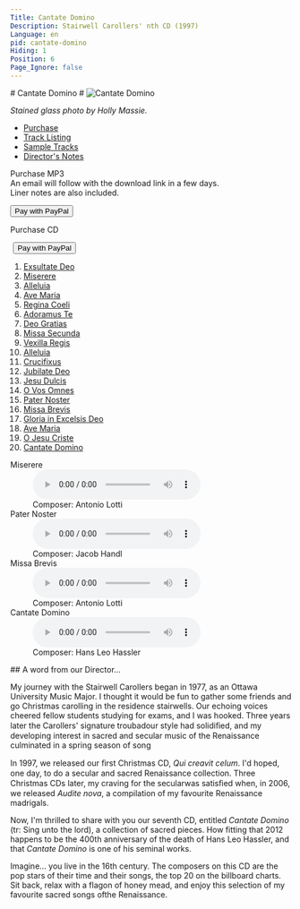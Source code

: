 ```yaml
---
Title: Cantate Domino
Description: Stairwell Carollers' nth CD (1997)
Language: en
pid: cantate-domino
Hiding: 1
Position: 6
Page_Ignore: false
---
```

<div markdown="1" class="jumbotron clearfix">
  # Cantate Domino #
  <img alt="Cantate Domino" src="%base_url%/assets/CantateDomino-cover.jpg" class="cd-cover-image">
</div>

*Stained glass photo by Holly Massie.*

<ul class="nav nav-tabs">
  <li class="active"><a data-toggle="tab" href="#purchase">Purchase</a></li>
  <li><a data-toggle="tab" href="#tracklisting">Track Listing</a></li>
  <li><a data-toggle="tab" href="#samples">Sample Tracks</a></li>
	<li><a data-toggle="tab" href="#notes">Director's Notes</a></li>
</ul>
<div class="tab-content">
  <div id="purchase" class="tab-pane active">
	<div class="row">
      <div class="col-xs-12 col-sm-8">
		<p>Purchase MP3
		  <br>An email will follow with the download link in a few days.<br>Liner notes are also included.</p>
      </div>
      <div class="col-xs-12 col-sm-4">
		<form target="paypal" action="https://www.paypal.com/cgi-bin/webscr" method="post">
		  <input type="hidden" name="cmd" value="_cart">
		  <input type="hidden" name="business" value="carollers@rogers.com">
		  <input type="hidden" name="lc" value="CA">
		  <input type="hidden" name="item_name" value="Cantate Domino MP3">
		  <input type="hidden" name="item_number" value="SC12-11">
		  <input type="hidden" name="amount" value="10.00">
		  <input type="hidden" name="currency_code" value="CAD">
		  <input type="hidden" name="button_subtype" value="products">
		  <input type="hidden" name="no_note" value="1">
		  <input type="hidden" name="no_shipping" value="2">
		  <input type="hidden" name="rm" value="1">
		  <input type="hidden" name="return" value="%base_url%">
		  <input type="hidden" name="shipping" value="0.00">
		  <input type="hidden" name="add" value="1">
		  <input type="hidden" name="bn" value="PP-ShopCartBF:PURCHASEMP3.png:NonHosted">
		  <button class="btn btn-primary" type="submit" >Pay with PayPal</button>
		</form>
     </div>
	</div>
	<div class="row">
      <div class="col-xs-12 col-sm-8">
		<p>Purchase CD</p>
      </div>
      <div class="col-xs-12 col-sm-4">
		<form target="paypal" action="https://www.paypal.com/cgi-bin/webscr" method="post">
		  <img alt="" border="0" src="https://www.paypal.com/en_US/i/scr/pixel.gif" width="1" height="1">
		  <input type="hidden" name="add" value="1">
		  <input type="hidden" name="cmd" value="_cart">
		  <input type="hidden" name="business" value="carollers@rogers.com">
		  <input type="hidden" name="item_name" value="Cantate Domino">
		  <input type="hidden" name="item_number" value="SC12-11">
		  <input type="hidden" name="amount" value="15.00">
		  <input type="hidden" name="no_shipping" value="2">
		  <input type="hidden" name="return" value="%base_url%">
		  <input type="hidden" name="cancel_return" value="%base_url%">
		  <input type="hidden" name="currency_code" value="CAD">
		  <input type="hidden" name="bn" value="PP-ShopCartBF">
		  <button class="btn btn-primary" type="submit" >Pay with PayPal</button>
		</form>
      </div>
	</div>
  </div>
<div id="tracklisting" class="tab-pane">
  <ol>
<li><a href="%base_url%/CDs/cantate-domino-lyrics#1">Exsultate Deo</a></li>
<li><a href="%base_url%/CDs/cantate-domino-lyrics#2">Miserere</a></li>
<li><a href="%base_url%/CDs/cantate-domino-lyrics#3">Alleluia</a></li>
<li><a href="%base_url%/CDs/cantate-domino-lyrics#4">Ave Maria</a></li>
<li><a href="%base_url%/CDs/cantate-domino-lyrics#5">Regina Coeli</a></li>
<li><a href="%base_url%/CDs/cantate-domino-lyrics#6">Adoramus Te</a></li>
<li><a href="%base_url%/CDs/cantate-domino-lyrics#7">Deo Gratias</a></li>
<li><a href="%base_url%/CDs/cantate-domino-lyrics#8">Missa Secunda</a></li>
<li><a href="%base_url%/CDs/cantate-domino-lyrics#9">Vexilla Regis</a></li>
<li><a href="%base_url%/CDs/cantate-domino-lyrics#10">Alleluia</a></li>
<li><a href="%base_url%/CDs/cantate-domino-lyrics#11">Crucifixus</a></li>
<li><a href="%base_url%/CDs/cantate-domino-lyrics#12">Jubilate Deo</a></li>
<li><a href="%base_url%/CDs/cantate-domino-lyrics#13">Jesu Dulcis</a></li>
<li><a href="%base_url%/CDs/cantate-domino-lyrics#14">O Vos Omnes</a></li>
<li><a href="%base_url%/CDs/cantate-domino-lyrics#15">Pater Noster</a></li>
<li><a href="%base_url%/CDs/cantate-domino-lyrics#16">Missa Brevis</a></li>
<li><a href="%base_url%/CDs/cantate-domino-lyrics#17">Gloria in Excelsis Deo</a></li>
<li><a href="%base_url%/CDs/cantate-domino-lyrics#18">Ave Maria</a></li>
<li><a href="%base_url%/CDs/cantate-domino-lyrics#19">O Jesu Criste</a></li>
<li><a href="%base_url%/CDs/cantate-domino-lyrics#20">Cantate Domino</a></li>
  </ol>
</div>

<div id="samples" class="tab-pane">
  <dl>
	<dt>Miserere</dt>
	<dd><audio controls name="Miserere" style="max-width: 100%; max-height: 100%;">
		<source src="%base_url%/assets/Miserere.mp3" type="audio/mpeg">
	</audio></dd>
	<dd>Composer: Antonio Lotti</dd>
	<dt>Pater Noster</dt>
	<dd><audio controls name="Pater Noster" style="max-width: 100%; max-height: 100%;">
		<source src="%base_url%/assets/PaterNoster.mp3" type="audio/mpeg">
	</audio></dd>
	<dd>Composer: Jacob Handl</dd>
	<dt>Missa Brevis</dt>
	<dd><audio controls name="Missa Brevis" style="max-width: 100%; max-height: 100%;">
		<source src="%base_url%/assets/MissaBrevis.mp3" type="audio/mpeg">
	</audio></dd>
	<dd>Composer: Antonio Lotti</dd>
	<dt>Cantate Domino</dt>
	<dd><audio controls name="Cantate Domino" style="max-width: 100%; max-height: 100%;">
		<source src="%base_url%/assets/CantateDomino.mp3" type="audio/mpeg">
	</audio></dd>
	<dd>Composer: Hans Leo Hassler</dd>
  </dl>
</div>
<div id="notes" class="tab-pane" markdown="1">
## A word from our Director...

My journey with the Stairwell Carollers began in 1977, as an Ottawa University Music Major. I thought it
would be fun to gather some friends and go Christmas carolling in the residence stairwells. Our echoing
voices cheered fellow students studying for exams, and I was hooked. Three years later the Carollers'
signature troubadour style had solidiﬁed, and my developing interest in sacred and secular music of the
Renaissance culminated in a spring season of song

In 1997, we released our ﬁrst Christmas CD, _Qui creavit celum_. I'd hoped, one day, to do a secular and sacred
Renaissance collection. Three Christmas CDs later, my craving for the secularwas satisﬁed when, in 2006,
we released _Audite nova_, a compilation of my favourite Renaissance madrigals.

Now, I'm thrilled to share with you our seventh CD, entitled _Cantate Domino_ (tr: Sing unto the lord), a
collection of sacred pieces. How fitting that 2012 happens to be the 400th anniversary of the death of Hans
Leo Hassler, and that _Cantate Domino_ is one of his seminal works.

Imagine... you live in the 16th century. The composers on this CD are the pop stars of their time and their
songs, the top 20 on the billboard charts. Sit back, relax with a flagon of honey mead, and enjoy this selection
of my favourite sacred songs ofthe Renaissance.

</div>

</div>
